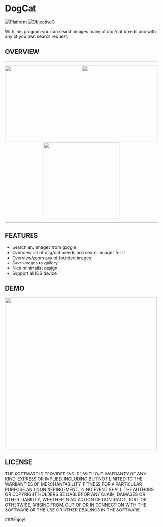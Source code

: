# DogCat

[![Platform](http://img.shields.io/badge/platform-ios-red.svg?style=flat
)](https://developer.apple.com/iphone/index.action)
[![ObjectiveC](https://img.shields.io/badge/Objective--C-2.0-blue.svg)](https://developer.apple.com/library/content/documentation/Cocoa/Conceptual/ProgrammingWithObjectiveC/Introduction/Introduction.html) 

With this program you can search images many of dog/cat breeds and with any of you own search request.

## OVERVIEW
---

<p align="center">
<img src="https://image.ibb.co/d4FVGF/Simulator_Screen_Shot_Mar_9_2017_5_49_33_PM.png" width="250">
<img src="https://image.ibb.co/fbh5iv/Simulator_Screen_Shot_Mar_9_2017_5_50_19_PM.png" width="250">
<img src="https://image.ibb.co/mi4kiv/Simulator_Screen_Shot_Mar_9_2017_5_53_17_PM.png" width="250">
</p>

---

## FEATURES

- Search any images from google
- Overview list of dog/cat breeds and search images for it
- Overview/zoom any of founded images
- Save images to gallery
- Nice minimalist design
- Support all IOS device

## DEMO

<img src="ReadmeResources/readme.gif" height="500"/>

## LICENSE

THE SOFTWARE IS PROVIDED "AS IS", WITHOUT WARRANTY OF ANY KIND, EXPRESS OR
IMPLIED, INCLUDING BUT NOT LIMITED TO THE WARRANTIES OF MERCHANTABILITY,
FITNESS FOR A PARTICULAR PURPOSE AND NONINFRINGEMENT. IN NO EVENT SHALL THE
AUTHORS OR COPYRIGHT HOLDERS BE LIABLE FOR ANY CLAIM, DAMAGES OR OTHER
LIABILITY, WHETHER IN AN ACTION OF CONTRACT, TORT OR OTHERWISE, ARISING FROM,
OUT OF OR IN CONNECTION WITH THE SOFTWARE OR THE USE OR OTHER DEALINGS IN
THE SOFTWARE.

###Enjoy!
